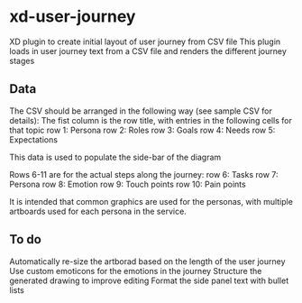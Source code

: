# xd-user-journey
XD plugin to create initial layout of user journey from CSV file
This plugin loads in user journey text from a CSV file and renders the different journey stages

## Data
The CSV should be arranged in the following way (see sample CSV for details):
The fist column is the row title, with entries in the following cells for that topic
row 1: Persona
row 2: Roles
row 3: Goals
row 4: Needs
row 5: Expectations

This data is used to populate the side-bar of the diagram

Rows 6-11 are for the actual steps along the journey:
row 6: Tasks
row 7: Persona
row 8: Emotion
row 9: Touch points
row 10: Pain points

It is intended that common graphics are used for the personas, with multiple artboards used for each persona in the service.

## To do
Automatically re-size the artborad based on the length of the user journey
Use custom emoticons for the emotions in the journey
Structure the generated drawing to improve editing
Format the side panel text with bullet lists
